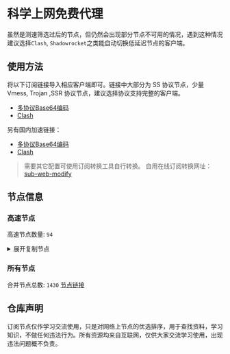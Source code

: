 # 科学上网免费代理

虽然是测速筛选过后的节点，但仍然会出现部分节点不可用的情况，遇到这种情况建议选择`Clash`, `Shadowrocket`之类能自动切换低延迟节点的客户端。

## 使用方法
将以下订阅链接导入相应客户端即可。链接中大部分为 SS 协议节点，少量 Vmess, Trojan ,SSR 协议节点，建议选择协议支持完整的客户端。

- [多协议Base64编码](https://raw.githubusercontent.com/csh77889900/TFP/master/Eternity)
- [Clash](https://raw.githubusercontent.com/csh77889900/TFP/master/Eternity.yaml)

另有国内加速链接：

- [多协议Base64编码](https://fastly.jsdelivr.net/gh/csh77889900/TFP@master/Eternity)
- [Clash](https://fastly.jsdelivr.net/gh/csh77889900/TFP@master/Eternity.yaml)


>需要其它配置可使用订阅转换工具自行转换。
>自用在线订阅转换网址：[sub-web-modify](https://sub.v1.mk/)

## 节点信息
### 高速节点
高速节点数量: `94`
<details>
  <summary>展开复制节点</summary>

    vmess://eyJ2IjoiMiIsInBzIjoi8J+Hr/Cfh7Ug5pel5pysXzA2MDEwNDUiLCJhZGQiOiIxMDkuMTY2LjM2LjE5MyIsInBvcnQiOiI1MDAwMiIsInR5cGUiOiJub25lIiwiaWQiOiI0MTgwNDhhZi1hMjkzLTRiOTktOWIwYy05OGNhMzU4MGRkMjQiLCJhaWQiOiI2NCIsIm5ldCI6InRjcCIsInBhdGgiOiIvIiwiaG9zdCI6IiIsInRscyI6IiJ9
    trojan://794d739c-89a0-444c-b2e7-acce12af3042@awsjp1-data.amazon-azure.com:443?allowInsecure=0&sni=data.amazon-azure.com#%F0%9F%87%AF%F0%9F%87%B5%20JP-43.207.168.70-0158
    ssr://anAyLnZmdW4uaWN1OjQ0MzphdXRoX2FlczEyOF9zaGExOmFlcy0yNTYtY2ZiOnBsYWluOmRubDFibTFsLz9ncm91cD1VMU5TVUhKdmRtbGtaWEkmcmVtYXJrcz04Si1Icl9DZmg3VWdKZS1fdlJIdnY3MGw3Ny05VU8tX3ZlLV92ZS1fdlNCS1VDaEJlbUZrVG1WMExuUXViV1VwWHpBbDc3LTkmb2Jmc3BhcmFtPVlXSTVNekV4TnpReU1pNXFaQzVvSlNVbCZwcm90b3BhcmFtPU1UYzBNakk2VkZSd01GTlk
    trojan://ca7febc2-bb45-4e6d-810e-ab0af6009c4e@awsjp6-data.amazon-azure.com:443?allowInsecure=0&sni=data.amazon-azure.com#%F0%9F%87%AF%F0%9F%87%B5%20JP-43.207.197.172-0202
    ssr://anAtYW00OC02LmVxbm9kZS5uZXQ6ODA4MTpvcmlnaW46YWVzLTI1Ni1jZmI6dGxzMS4yX3RpY2tldF9hdXRoOlpVRnZhMkpoUkU0Mi8_Z3JvdXA9VTFOU1VISnZkbWxrWlhJJnJlbWFya3M9OEotSHJfQ2ZoN1VnU2xEbWw2WG1uS3dvZVc5MWRIVmlaZW1Zdi1TOG4tZW5rZWFLZ0NrJm9iZnNwYXJhbT0mcHJvdG9wYXJhbT1UbTl1WlE
    vmess://eyJ2IjoiMiIsInBzIjoi8J+Hr/Cfh7UgX0pQX+aXpeacrCAzIiwiYWRkIjoidmpwMS4wYmFkLmNvbSIsInBvcnQiOiI0NDMiLCJ0eXBlIjoibm9uZSIsImlkIjoiOTI3MDk0ZDMtZDY3OC00NzYzLTg1OTEtZTI0MGQwYmNhZTg3IiwiYWlkIjoiMCIsIm5ldCI6IndzIiwicGF0aCI6Ii9jaGF0IiwiaG9zdCI6InZqcDEuMGJhZC5jb20iLCJ0bHMiOiJ0bHMifQ==
    vmess://eyJ2IjoiMiIsInBzIjoi8J+Hr/Cfh7Ug5pel5pysXzA2MDEwMTUiLCJhZGQiOiIxMzEuMTg2LjQxLjE5MiIsInBvcnQiOiIyNjI5NyIsInR5cGUiOiJub25lIiwiaWQiOiJiMGVkNmViNy1kYzMwLTQ4OTctZGY1MC1jMmMxZDRlZTZlOTEiLCJhaWQiOiIwIiwibmV0IjoidGNwIiwicGF0aCI6Ii9jaGF0IiwiaG9zdCI6InZqcDEuMGJhZC5jb20iLCJ0bHMiOiIifQ==
    ss://YWVzLTI1Ni1jZmI6YW1hem9uc2tyMDU@43.201.254.7:443#%F0%9F%87%B0%F0%9F%87%B7%2012%7C%F0%9F%87%B0%F0%9F%87%B7%20South%20Korea%28ChatGPT%29%2002%20TG...
    ss://YWVzLTI1Ni1jZmI6YW1hem9uc2tyMDU@43.201.251.42:443#%F0%9F%87%B0%F0%9F%87%B7%2026%7C%F0%9F%87%B0%F0%9F%87%B7_KR_%E9%9F%A9%E5%9B%BD_%E7%94%B1%E5%BF%AB%E5%98%B4%E7%A7%91%E6%8A%80%E6%8F%90%E4%BE%9B%EF%BC%9Akkzui.com_23
    vmess://eyJ2IjoiMiIsInBzIjoi8J+HrfCfh7Ag6aaZ5rivXzA2MDEwMzQiLCJhZGQiOiIxNTYuMjQ1LjguOTUiLCJwb3J0IjoiNDQzIiwidHlwZSI6Im5vbmUiLCJpZCI6IjkzNTAzZGQ1LTI0NWEtNGViMS1hZTJhLTU3YWI5ZjJiM2MyOSIsImFpZCI6IjY0IiwibmV0Ijoid3MiLCJwYXRoIjoiL3BhdGgvMTY4NTUzMDA4OTYwMCIsImhvc3QiOiJ3d3cuNDc3MzQ2NDcueHl6IiwidGxzIjoidGxzIn0=
    vmess://eyJ2IjoiMiIsInBzIjoi8J+HrfCfh7Ag6aaZ5rivXzA2MDExMDQiLCJhZGQiOiIxOC4xNjYuMjEwLjE5MSIsInBvcnQiOiIzNTE4NSIsInR5cGUiOiJub25lIiwiaWQiOiI4YTI4NWNhNi04OGI5LTQzM2UtZTA4Ni0xYjA3YjhlZjM5NWQiLCJhaWQiOiIwIiwibmV0IjoidGNwIiwicGF0aCI6Ii9wYXRoLzE2ODU1MzAwODk2MDAiLCJob3N0Ijoid3d3LjQ3NzM0NjQ3Lnh5eiIsInRscyI6IiJ9
    vmess://eyJ2IjoiMiIsInBzIjoi8J+HrfCfh7AgX/Cfh63wn4ewX0hLX+mmmea4r1/np5HnvZFfMzEiLCJhZGQiOiIxNTYuMjQ1LjguMjI0IiwicG9ydCI6IjQ0MyIsInR5cGUiOiJub25lIiwiaWQiOiI0MTgwNDhhZi1hMjkzLTRiOTktOWIwYy05OGNhMzU4MGRkMjQiLCJhaWQiOiI2NCIsIm5ldCI6IndzIiwicGF0aCI6Ii9wYXRoLzE2ODU0Mzk1NjI1MTgiLCJob3N0Ijoid3d3Ljc1NTQ0NzQ0Lnh5eiIsInRscyI6InRscyJ9
    vmess://eyJ2IjoiMiIsInBzIjoi8J+HrfCfh7Ag6aaZ5rivXzA2MDEwNDQiLCJhZGQiOiIxOC4xNjcuMTY2LjE2MiIsInBvcnQiOiI1MDA1MyIsInR5cGUiOiJub25lIiwiaWQiOiI5MTk3YzFkNy1iZWZhLTQxMzctYWU3NS03OTk1ZjkzMDM5ZjQiLCJhaWQiOiIwIiwibmV0IjoidGNwIiwicGF0aCI6Ii9wYXRoLzE2ODU0Mzk1NjI1MTgiLCJob3N0Ijoid3d3Ljc1NTQ0NzQ0Lnh5eiIsInRscyI6IiJ9
    vmess://eyJ2IjoiMiIsInBzIjoi8J+HrfCfh7AgX/Cfh63wn4ewX0hLX+mmmea4r1/np5HnvZFfMzEgMyIsImFkZCI6IjE1Ni4yNDUuOC4xMjYiLCJwb3J0IjoiNDQzIiwidHlwZSI6Im5vbmUiLCJpZCI6IjNjYTkxMmRhLTZhYzItNDE4Zi1iOWNmLTQ1YjZmNjk0NTc5YiIsImFpZCI6IjY0IiwibmV0Ijoid3MiLCJwYXRoIjoiL3BhdGgvMTY4NDkwNzUxMTg0MiIsImhvc3QiOiJ3d3cuMzgwNjc1NDgueHl6IiwidGxzIjoidGxzIn0=
    trojan://67d5db83-212e-4900-83ff-05e86a129656@sg2.downloadvip.cfd:443?allowInsecure=0&sni=download.xn--mes358a9urctx.com#%F0%9F%87%AD%F0%9F%87%B0%20%E9%A6%99%E6%B8%AF%20004
    trojan://3c2996d7-f6db-40a2-bd2a-541b11cbf9bc@hk2.downloadvip.cfd:443?allowInsecure=0&sni=download.xn--mes358a9urctx.com#%F0%9F%87%AD%F0%9F%87%B0%20%E9%A6%99%E6%B8%AF%20005
    vmess://eyJ2IjoiMiIsInBzIjoi8J+HrfCfh7Ag6aaZ5rivXzA2MDEwMDQiLCJhZGQiOiIxMDMuMTM1LjI0OC4xODIiLCJwb3J0IjoiNDY1MTkiLCJ0eXBlIjoibm9uZSIsImlkIjoiZTYwMWZiZGYtNWE1ZC00NTlhLWNmNTQtZDdlY2IwNGI4YzYyIiwiYWlkIjoiMCIsIm5ldCI6InRjcCIsInBhdGgiOiIvIiwiaG9zdCI6ImRvd25sb2FkLnhuLS1tZXMzNThhOXVyY3R4LmNvbSIsInRscyI6IiJ9
    vmess://eyJ2IjoiMiIsInBzIjoi8J+HuPCfh6wg5paw5Yqg5Z2hXzA2MDEwMjMiLCJhZGQiOiI4ZmhxNmEuYWlvc3NoLm15LmlkIiwicG9ydCI6IjgwIiwidHlwZSI6Im5vbmUiLCJpZCI6IjhiYjA3YzU1LTBlZjUtNGQ2OS1iMTMxLWZkOWJhYjQyMGFlOCIsImFpZCI6IjAiLCJuZXQiOiJ3cyIsInBhdGgiOiIvdjJyYXkiLCJob3N0IjoiOGZocTZhLmFpb3NzaC5teS5pZCIsInRscyI6IiJ9
    ss://YWVzLTI1Ni1jZmI6YW1hem9uc2tyMDU@13.228.28.229:443#%F0%9F%87%B8%F0%9F%87%AC%2026%7C%F0%9F%87%B8%F0%9F%87%AC_SG_%E6%96%B0%E5%8A%A0%E5%9D%A1_2_%E7%94%B1%E5%BF%AB%E5%98%B4%E7%A7%91%E6%8A%80%E6%8F%90%E4%BE%9B%EF%BC%9Akkzui.com8
    vmess://eyJ2IjoiMiIsInBzIjoi8J+HuPCfh6wg5paw5Yqg5Z2hXzA2MDEwODAiLCJhZGQiOiIxMDMuMTU5LjY0LjkxIiwicG9ydCI6IjMyMjUzIiwidHlwZSI6Im5vbmUiLCJpZCI6IjE3NTE2NjliLWU3M2ItNDVhNi05NmIxLWRhZmMyODk0YzEzZSIsImFpZCI6IjAiLCJuZXQiOiJ0Y3AiLCJwYXRoIjoiL3YycmF5IiwiaG9zdCI6IjhmaHE2YS5haW9zc2gubXkuaWQiLCJ0bHMiOiIifQ==
    vmess://eyJ2IjoiMiIsInBzIjoi8J+HuPCfh6wgMjEsMjJ88J+HuPCfh6wg5paw5Yqg5Z2hfHRn6aKR6YGTQHJpcGFvamllZGlhbiIsImFkZCI6InNndGlwcG9zLjc2ODk4MTAyLnh5eiIsInBvcnQiOiIyMDUyIiwidHlwZSI6Im5vbmUiLCJpZCI6IjBlZTc5NDQ1LTg1YTAtMzhmZS1iZTM4LTU4MDM1YWQxMDUzMCIsImFpZCI6IjAiLCJuZXQiOiJ3cyIsInBhdGgiOiIvbWlhbyIsImhvc3QiOiJzZ3RpcHBvcy43Njg5ODEwMi54eXoiLCJ0bHMiOiIifQ==
    vmess://eyJ2IjoiMiIsInBzIjoi8J+Hr/Cfh7Ug5pel5pysIDAwMyIsImFkZCI6IjE0MS4xNDcuMTUzLjI0NCIsInBvcnQiOiI0MTU0NSIsInR5cGUiOiJub25lIiwiaWQiOiJkNDdkNzEzNS0wOTU0LTQ2YWItYTE5MC0xN2I2Yzg2MzBhODUiLCJhaWQiOiIwIiwibmV0IjoidGNwIiwicGF0aCI6Ii9taWFvIiwiaG9zdCI6InNndGlwcG9zLjc2ODk4MTAyLnh5eiIsInRscyI6IiJ9
    vmess://eyJ2IjoiMiIsInBzIjoi8J+HsPCfh7cg6Z+p5Zu9XzA2MDEwMTAiLCJhZGQiOiIxNDAuMjM4LjEuMTE3IiwicG9ydCI6IjgwIiwidHlwZSI6Im5vbmUiLCJpZCI6ImM0YTY5NTJlLTEzOGEtM2ZlOS04MDNiLThmMmQyZGQwMjU0YiIsImFpZCI6IjAiLCJuZXQiOiJ3cyIsInBhdGgiOiIvNGdtcCIsImhvc3QiOiIiLCJ0bHMiOiIifQ==
    vmess://eyJ2IjoiMiIsInBzIjoi8J+HuPCfh6wg5paw5Yqg5Z2hIDAwMiIsImFkZCI6InZzZzEuMGJhZC5jb20iLCJwb3J0IjoiNDQzIiwidHlwZSI6Im5vbmUiLCJpZCI6IjkyNzA5NGQzLWQ2NzgtNDc2My04NTkxLWUyNDBkMGJjYWU4NyIsImFpZCI6IjAiLCJuZXQiOiJ3cyIsInBhdGgiOiIvY2hhdCIsImhvc3QiOiJ2c2cxLjBiYWQuY29tIiwidGxzIjoidGxzIn0=
    trojan://5f9a5d8c-a57b-4da6-baff-490fe4cf8d60@bgptw1.cnamazon.sbs:443?allowInsecure=1&sni=tlsdata.cnamazon.sbs#%F0%9F%87%A8%F0%9F%87%B3%20_TW_%E5%8F%B0%E6%B9%BE_3
    vmess://eyJ2IjoiMiIsInBzIjoi8J+Hr/Cfh7UgX1VTX+e+juWbvS0+8J+Hr/Cfh7VfSlBf5pel5pysIDIiLCJhZGQiOiJtaW5nMi5raXdpcmVpY2guY29tIiwicG9ydCI6IjQ0MyIsInR5cGUiOiJub25lIiwiaWQiOiIxOGU1ZjQwZi1iZGE2LTRjMTUtOTMzNC1lODdjZGE2MDQ3YWYiLCJhaWQiOiIwIiwibmV0Ijoid3MiLCJwYXRoIjoiL3JheSIsImhvc3QiOiJtaW5nMi5raXdpcmVpY2guY29tIiwidGxzIjoidGxzIn0=
    vmess://eyJ2IjoiMiIsInBzIjoi8J+HuPCfh6wg5paw5Yqg5Z2hXzA2MDEwNjgiLCJhZGQiOiIyNy4xMjQuNDUuMTE5IiwicG9ydCI6IjUwMDAyIiwidHlwZSI6Im5vbmUiLCJpZCI6IjQxODA0OGFmLWEyOTMtNGI5OS05YjBjLTk4Y2EzNTgwZGQyNCIsImFpZCI6IjY0IiwibmV0IjoidGNwIiwicGF0aCI6Ii9yYXkiLCJob3N0IjoibWluZzIua2l3aXJlaWNoLmNvbSIsInRscyI6IiJ9
    vmess://eyJ2IjoiMiIsInBzIjoi8J+HuPCfh6wg5paw5Yqg5Z2hXzA2MDEwMTIiLCJhZGQiOiIyMDIuNzkuMTc0LjE1NyIsInBvcnQiOiI1NTI2NCIsInR5cGUiOiJub25lIiwiaWQiOiIxMjFjOWM4OS03ZDExLTRmNDktOTExMi1kYzFlODUzNjNmNmYiLCJhaWQiOiI2NCIsIm5ldCI6InRjcCIsInBhdGgiOiIvcmF5IiwiaG9zdCI6Im1pbmcyLmtpd2lyZWljaC5jb20iLCJ0bHMiOiIifQ==
    vmess://eyJ2IjoiMiIsInBzIjoi8J+HrfCfh7Ag6aaZ5rivXzA2MDEwMTYiLCJhZGQiOiIxNDMuOTIuNTYuMjE4IiwicG9ydCI6IjUyMzMzIiwidHlwZSI6Im5vbmUiLCJpZCI6IjQxODA0OGFmLWEyOTMtNGI5OS05YjBjLTk4Y2EzNTgwZGQyNCIsImFpZCI6IjY0IiwibmV0IjoidGNwIiwicGF0aCI6Ii9yYXkiLCJob3N0IjoibWluZzIua2l3aXJlaWNoLmNvbSIsInRscyI6IiJ9
    vmess://eyJ2IjoiMiIsInBzIjoi8J+HuPCfh6wg5paw5Yqg5Z2hXzA2MDEwOTciLCJhZGQiOiIxMzguMi43MS4xMTEiLCJwb3J0IjoiODAiLCJ0eXBlIjoibm9uZSIsImlkIjoiYjI5NDc5NDItNzAxYi00ZGUyLTkxY2QtZjY4MTBkNWQwM2JjIiwiYWlkIjoiMCIsIm5ldCI6IndzIiwicGF0aCI6Ii8iLCJob3N0IjoiIiwidGxzIjoiIn0=
    vmess://eyJ2IjoiMiIsInBzIjoi8J+HqPCfh7Mg5Y+w5rm+XzA2MDEwMTQiLCJhZGQiOiI2MS4yMjAuMTk4LjEwMiIsInBvcnQiOiI1ODAwMiIsInR5cGUiOiJub25lIiwiaWQiOiI0MTgwNDhhZi1hMjkzLTRiOTktOWIwYy05OGNhMzU4MGRkMjQiLCJhaWQiOiI2NCIsIm5ldCI6InRjcCIsInBhdGgiOiIvIiwiaG9zdCI6IiIsInRscyI6IiJ9
    vmess://eyJ2IjoiMiIsInBzIjoi8J+Hr/Cfh7UgX0pQX+aXpeacrF8yIiwiYWRkIjoianA4MC42ZDgzNzc3YzA0OWEuc2FuZmVuMDA0Lm1lIiwicG9ydCI6IjgwIiwidHlwZSI6Im5vbmUiLCJpZCI6Ijk1MWEzOTNhLWI1NTctNDU5MC04OGI2LTMwOTQ4ZTFlMGI4ZCIsImFpZCI6IjAiLCJuZXQiOiJ3cyIsInBhdGgiOiIvemgtY24iLCJob3N0IjoianA4MC42ZDgzNzc3YzA0OWEuc2FuZmVuMDA0Lm1lIiwidGxzIjoiIn0=
    vmess://eyJ2IjoiMiIsInBzIjoi8J+Hr/Cfh7UgMjV88J+HuvCfh7hfVVNf576O5Zu9LT7wn4ev8J+HtV9KUF/ml6XmnKwiLCJhZGQiOiJtaW5nMi5raXdpcmVpY2guY29tIiwicG9ydCI6IjQ0MyIsInR5cGUiOiJub25lIiwiaWQiOiIxOGU1ZjQwZi1iZGE2LTRjMTUtOTMzNC1lODdjZGE2MDQ3YWYiLCJhaWQiOiIwIiwibmV0Ijoid3MiLCJwYXRoIjoiL3JheSIsImhvc3QiOiJtaW5nMi5raXdpcmVpY2guY29tIiwidGxzIjoidGxzIn0=
    vmess://eyJ2IjoiMiIsInBzIjoi8J+HqPCfh7Mg5Y+w5rm+XzA2MDEwMDkiLCJhZGQiOiI2MS4yMjAuMTk4Ljk5IiwicG9ydCI6IjU4MDAyIiwidHlwZSI6Im5vbmUiLCJpZCI6IjQxODA0OGFmLWEyOTMtNGI5OS05YjBjLTk4Y2EzNTgwZGQyNCIsImFpZCI6IjY0IiwibmV0IjoidGNwIiwicGF0aCI6Ii9yYXkiLCJob3N0IjoibWluZzIua2l3aXJlaWNoLmNvbSIsInRscyI6IiJ9
    vmess://eyJ2IjoiMiIsInBzIjoi8J+HuPCfh6wgMCwxLDQsNSwxNiwxOCwyNywyOHzwn4e48J+HrCBfVVNf576O5Zu9LT7wn4e48J+HrF9TR1/mlrDliqDlnaEiLCJhZGQiOiJjZG4ubm9pY2UuaWQiLCJwb3J0IjoiODAiLCJ0eXBlIjoibm9uZSIsImlkIjoiOGJiMDdjNTUtMGVmNS00ZDY5LWIxMzEtZmQ5YmFiNDIwYWU4IiwiYWlkIjoiMCIsIm5ldCI6IndzIiwicGF0aCI6Ii92MnJheSIsImhvc3QiOiI4ZmhxNmEuYWlvc3NoLm15LmlkIiwidGxzIjoiIn0=
    trojan://c323ab2e-12cf-40c4-a124-4b0602c387f0@jp9.microsoft-orgwly.vip:80?allowInsecure=0&sni=tls.microsoft-orgwly.vip#%F0%9F%87%AF%F0%9F%87%B5%20%E6%97%A5%E6%9C%AC%20005
    vmess://eyJ2IjoiMiIsInBzIjoi8J+HuPCfh6wg5paw5Yqg5Z2hXzA2MDEwNjciLCJhZGQiOiIyNy4xMjQuNDcuNjQiLCJwb3J0IjoiNTAwMDIiLCJ0eXBlIjoibm9uZSIsImlkIjoiNDE4MDQ4YWYtYTI5My00Yjk5LTliMGMtOThjYTM1ODBkZDI0IiwiYWlkIjoiNjQiLCJuZXQiOiJ0Y3AiLCJwYXRoIjoiLyIsImhvc3QiOiJ0bHMubWljcm9zb2Z0LW9yZ3dseS52aXAiLCJ0bHMiOiIifQ==
    vmess://eyJ2IjoiMiIsInBzIjoi8J+HrfCfh7Ag6aaZ5rivIDAwNyIsImFkZCI6InJveWdjcGhrLnhtc2wudXMiLCJwb3J0IjoiMTAwMDAiLCJ0eXBlIjoibm9uZSIsImlkIjoiODg1ZTM5MTctYmU3Yy00NjRlLWE1MTItZjA5ZmJhMjhiNjBhIiwiYWlkIjoiMCIsIm5ldCI6InRjcCIsInBhdGgiOiIvIiwiaG9zdCI6InRscy5taWNyb3NvZnQtb3Jnd2x5LnZpcCIsInRscyI6IiJ9
    vmess://eyJ2IjoiMiIsInBzIjoi8J+HrfCfh7Ag6aaZ5rivXzA2MDEwMDEiLCJhZGQiOiIxNTYuMjI3LjYuNyIsInBvcnQiOiI0MzY5MiIsInR5cGUiOiJub25lIiwiaWQiOiJkM2I0M2I4NS0xYjUwLTRjYjUtOTczOC04ZDY1YmFlMmM5NWQiLCJhaWQiOiIwIiwibmV0IjoidGNwIiwicGF0aCI6Ii8iLCJob3N0IjoidGxzLm1pY3Jvc29mdC1vcmd3bHkudmlwIiwidGxzIjoiIn0=
    ss://Y2hhY2hhMjAtaWV0Zi1wb2x5MTMwNTpkNWRkMzcxYy0xMWRiLTRjZmItYjQ1OC0wNzJmMGZiZDBlMTg@catlog.flareai.science:15543#%F0%9F%87%AD%F0%9F%87%B0%20Relay%20%F0%9F%87%AD%F0%9F%87%B0%20Hong%20Kong%2003%20TG%40SSRSUB
    vmess://eyJ2IjoiMiIsInBzIjoi8J+HrfCfh7Ag6aaZ5riv44CQ5LuY6LS55o6o6I2Q77yadjEubWsvdmlw44CRMTI4IiwiYWRkIjoiaGsuYml1dGVmb3IuaWN1IiwicG9ydCI6IjQ0MyIsInR5cGUiOiJub25lIiwiaWQiOiI3MWIyNjU1ZS0wN2Q5LTRkYWQtYTc3MC1hMmIwODI3NTE0MmIiLCJhaWQiOiIwIiwibmV0Ijoid3MiLCJwYXRoIjoiL2JpdXRlZm9yLmljdSIsImhvc3QiOiJoay5iaXV0ZWZvci5pY3UiLCJ0bHMiOiJ0bHMifQ==
    vmess://eyJ2IjoiMiIsInBzIjoi8J+Hr/Cfh7Ug5pel5pysXzA2MDExMTIiLCJhZGQiOiJzMS56d3RnODg4LmNvbSIsInBvcnQiOiI4MiIsInR5cGUiOiJub25lIiwiaWQiOiI3ZDI5NjJhMy0yMDQxLTNkYTctOTU3NC1mYmE1NTFiZDRmYjEiLCJhaWQiOiIwIiwibmV0Ijoid3MiLCJwYXRoIjoiL3YycmF5IiwiaG9zdCI6InMxLnp3dGc4ODguY29tIiwidGxzIjoiIn0=
    ss://YWVzLTI1Ni1jZmI6YW1hem9uc2tyMDU@43.201.34.16:443#%F0%9F%87%B0%F0%9F%87%B7%2028%7C%F0%9F%87%B0%F0%9F%87%B7%20_KR_%E9%9F%A9%E5%9B%BD
    ssr://OC4yMTguNzEuNzU6NTA4MzU6YXV0aF9jaGFpbl9hOm5vbmU6dGxzMS4yX3RpY2tldF9hdXRoOk16UTFNelExTTNSeU5BLz9ncm91cD1VMU5TVUhKdmRtbGtaWEkmcmVtYXJrcz04Si1IcmZDZmg3QWdTRXZwcHBubXVLOG9lVzkxZEhWaVplbVl2LVM4bi1lbmtlYUtnQ2smb2Jmc3BhcmFtPSZwcm90b3BhcmFtPQ
    vmess://eyJ2IjoiMiIsInBzIjoi8J+HuPCfh6wg5paw5Yqg5Z2hKOasoui/juiuoumYhVlvdXR1YmXnoLTop6PotYTmupDlkJspIiwiYWRkIjoiMTI5LjIyNi45NC4yNyIsInBvcnQiOiIyMzc4NSIsInR5cGUiOiJub25lIiwiaWQiOiJkMDc3MTA1NS1jY2NjLTRiNzktYzRkYi1kMjk0MmY4YzllNjIiLCJhaWQiOiIwIiwibmV0IjoidGNwIiwicGF0aCI6Ii92MnJheSIsImhvc3QiOiJzMS56d3RnODg4LmNvbSIsInRscyI6IiJ9
    vmess://eyJ2IjoiMiIsInBzIjoi8J+HuvCfh7gg576O5Zu9XzA2MDEzMjgiLCJhZGQiOiIxNzEuMjIuMTM0LjI5IiwicG9ydCI6IjUzNDMzIiwidHlwZSI6Im5vbmUiLCJpZCI6IjQxODA0OGFmLWEyOTMtNGI5OS05YjBjLTk4Y2EzNTgwZGQyNCIsImFpZCI6IjY0IiwibmV0IjoidGNwIiwicGF0aCI6Ii92MnJheSIsImhvc3QiOiJzMS56d3RnODg4LmNvbSIsInRscyI6IiJ9
    vmess://eyJ2IjoiMiIsInBzIjoi8J+HuvCfh7gg576O5Zu9XzA2MDExNDgiLCJhZGQiOiI0NS44Ni4xMS4xNTIiLCJwb3J0IjoiMzkxODIiLCJ0eXBlIjoibm9uZSIsImlkIjoiNDE4MDQ4YWYtYTI5My00Yjk5LTliMGMtOThjYTM1ODBkZDI0IiwiYWlkIjoiNjQiLCJuZXQiOiJ0Y3AiLCJwYXRoIjoiL3YycmF5IiwiaG9zdCI6InMxLnp3dGc4ODguY29tIiwidGxzIjoiIn0=
    vmess://eyJ2IjoiMiIsInBzIjoi8J+HuvCfh7gg576O5Zu9XzA2MDExNDUiLCJhZGQiOiI0NS44Ni4xMS4xNTgiLCJwb3J0IjoiMzkxODIiLCJ0eXBlIjoibm9uZSIsImlkIjoiNDE4MDQ4YWYtYTI5My00Yjk5LTliMGMtOThjYTM1ODBkZDI0IiwiYWlkIjoiNjQiLCJuZXQiOiJ0Y3AiLCJwYXRoIjoiL3YycmF5IiwiaG9zdCI6InMxLnp3dGc4ODguY29tIiwidGxzIjoiIn0=
    vmess://eyJ2IjoiMiIsInBzIjoi8J+HuvCfh7gg576O5Zu944CQ5LuY6LS55o6o6I2Q77yadjEubWsvdmlw44CROSIsImFkZCI6IjE3Mi42Ni40My4yNDAiLCJwb3J0IjoiNDQzIiwidHlwZSI6Im5vbmUiLCJpZCI6IjEyNjEyZTg3LTgwMDMtNDRhOC1iNGU4LWVjNGEzMjVlOTAxNiIsImFpZCI6IjAiLCJuZXQiOiJ3cyIsInBhdGgiOiIvb3UiLCJob3N0Ijoiei56b3Jyby50ayIsInRscyI6InRscyJ9
    vmess://eyJ2IjoiMiIsInBzIjoi8J+HuvCfh7gg576O5Zu9XzA2MDExNDQiLCJhZGQiOiI0NS44Ni4xMS4xNTAiLCJwb3J0IjoiMzkxODIiLCJ0eXBlIjoibm9uZSIsImlkIjoiNDE4MDQ4YWYtYTI5My00Yjk5LTliMGMtOThjYTM1ODBkZDI0IiwiYWlkIjoiNjQiLCJuZXQiOiJ0Y3AiLCJwYXRoIjoiL291IiwiaG9zdCI6Inouem9ycm8udGsiLCJ0bHMiOiIifQ==
    vmess://eyJ2IjoiMiIsInBzIjoi8J+HuvCfh7gg576O5Zu9XzA2MDExNTEiLCJhZGQiOiI0NS44Ni4xMS4xNDQiLCJwb3J0IjoiMzkxODIiLCJ0eXBlIjoibm9uZSIsImlkIjoiNDE4MDQ4YWYtYTI5My00Yjk5LTliMGMtOThjYTM1ODBkZDI0IiwiYWlkIjoiNjQiLCJuZXQiOiJ0Y3AiLCJwYXRoIjoiL291IiwiaG9zdCI6Inouem9ycm8udGsiLCJ0bHMiOiIifQ==
    vmess://eyJ2IjoiMiIsInBzIjoi8J+HuvCfh7gg576O5Zu9XzA2MDExNDkiLCJhZGQiOiI0NS44Ni4xMS4yMzEiLCJwb3J0IjoiMzkxODIiLCJ0eXBlIjoibm9uZSIsImlkIjoiNDE4MDQ4YWYtYTI5My00Yjk5LTliMGMtOThjYTM1ODBkZDI0IiwiYWlkIjoiNjQiLCJuZXQiOiJ0Y3AiLCJwYXRoIjoiL291IiwiaG9zdCI6Inouem9ycm8udGsiLCJ0bHMiOiIifQ==
    vmess://eyJ2IjoiMiIsInBzIjoi8J+HuvCfh7gg576O5Zu9XzA2MDEwNDEiLCJhZGQiOiI0NS44Ni4xMS4xNDciLCJwb3J0IjoiMzkxODIiLCJ0eXBlIjoibm9uZSIsImlkIjoiNDE4MDQ4YWYtYTI5My00Yjk5LTliMGMtOThjYTM1ODBkZDI0IiwiYWlkIjoiNjQiLCJuZXQiOiJ0Y3AiLCJwYXRoIjoiL291IiwiaG9zdCI6Inouem9ycm8udGsiLCJ0bHMiOiIifQ==
    vmess://eyJ2IjoiMiIsInBzIjoi8J+HuvCfh7gg576O5Zu9XzA2MDExMjQ1IiwiYWRkIjoiMTA3LjE0OC4xOTUuMjUiLCJwb3J0IjoiNDIwMTQiLCJ0eXBlIjoibm9uZSIsImlkIjoiNDE4MDQ4YWYtYTI5My00Yjk5LTliMGMtOThjYTM1ODBkZDI0IiwiYWlkIjoiNjQiLCJuZXQiOiJ0Y3AiLCJwYXRoIjoiL291IiwiaG9zdCI6Inouem9ycm8udGsiLCJ0bHMiOiIifQ==
    vmess://eyJ2IjoiMiIsInBzIjoi8J+HuvCfh7gg576O5Zu9XzA2MDEyOTMiLCJhZGQiOiI0NS4xMi4xNDQuODIiLCJwb3J0IjoiNDcxMjciLCJ0eXBlIjoibm9uZSIsImlkIjoiNDE4MDQ4YWYtYTI5My00Yjk5LTliMGMtOThjYTM1ODBkZDI0IiwiYWlkIjoiNjQiLCJuZXQiOiJ0Y3AiLCJwYXRoIjoiL291IiwiaG9zdCI6Inouem9ycm8udGsiLCJ0bHMiOiIifQ==
    vmess://eyJ2IjoiMiIsInBzIjoi8J+HuvCfh7gg576O5Zu9XzA2MDExODEiLCJhZGQiOiIxMzcuMTc1LjU0LjIxMCIsInBvcnQiOiI1MDUwMiIsInR5cGUiOiJub25lIiwiaWQiOiI0MTgwNDhhZi1hMjkzLTRiOTktOWIwYy05OGNhMzU4MGRkMjQiLCJhaWQiOiI2NCIsIm5ldCI6InRjcCIsInBhdGgiOiIvb3UiLCJob3N0Ijoiei56b3Jyby50ayIsInRscyI6IiJ9
    vmess://eyJ2IjoiMiIsInBzIjoi8J+HuvCfh7gg576O5Zu9XzA2MDEyMTUiLCJhZGQiOiIyMy4yMjUuMzMuMTcxIiwicG9ydCI6IjU2NjYyIiwidHlwZSI6Im5vbmUiLCJpZCI6IjQxODA0OGFmLWEyOTMtNGI5OS05YjBjLTk4Y2EzNTgwZGQyNCIsImFpZCI6IjY0IiwibmV0IjoidGNwIiwicGF0aCI6Ii9vdSIsImhvc3QiOiJ6LnpvcnJvLnRrIiwidGxzIjoiIn0=
    vmess://eyJ2IjoiMiIsInBzIjoi8J+HuvCfh7gg576O5Zu9XzA2MDExOTAiLCJhZGQiOiIxOTguMi4yMDQuMTU2IiwicG9ydCI6IjUwNTAyIiwidHlwZSI6Im5vbmUiLCJpZCI6IjQxODA0OGFmLWEyOTMtNGI5OS05YjBjLTk4Y2EzNTgwZGQyNCIsImFpZCI6IjY0IiwibmV0IjoidGNwIiwicGF0aCI6Ii9vdSIsImhvc3QiOiJ6LnpvcnJvLnRrIiwidGxzIjoiIn0=
    vmess://eyJ2IjoiMiIsInBzIjoi8J+HuvCfh7gg576O5Zu9XzA2MDExMzIwIiwiYWRkIjoiMTkyLjc0LjIzNy41MCIsInBvcnQiOiIzMDAwMyIsInR5cGUiOiJub25lIiwiaWQiOiI0MTgwNDhhZi1hMjkzLTRiOTktOWIwYy05OGNhMzU4MGRkMjQiLCJhaWQiOiI2NCIsIm5ldCI6InRjcCIsInBhdGgiOiIvb3UiLCJob3N0Ijoiei56b3Jyby50ayIsInRscyI6IiJ9
    vmess://eyJ2IjoiMiIsInBzIjoi8J+HuvCfh7gg576O5Zu9XzA2MDEzNDExIiwiYWRkIjoiMTM3LjE3NS4xOC4xNTIiLCJwb3J0IjoiNTgwMDciLCJ0eXBlIjoibm9uZSIsImlkIjoiNDE4MDQ4YWYtYTI5My00Yjk5LTliMGMtOThjYTM1ODBkZDI0IiwiYWlkIjoiNjQiLCJuZXQiOiJ0Y3AiLCJwYXRoIjoiL291IiwiaG9zdCI6Inouem9ycm8udGsiLCJ0bHMiOiIifQ==
    vmess://eyJ2IjoiMiIsInBzIjoi8J+HuvCfh7gg576O5Zu9XzA2MDExMzMzIiwiYWRkIjoiMTkyLjc0LjIzOS4yMyIsInBvcnQiOiI0MTI4OCIsInR5cGUiOiJub25lIiwiaWQiOiI0MTgwNDhhZi1hMjkzLTRiOTktOWIwYy05OGNhMzU4MGRkMjQiLCJhaWQiOiI2NCIsIm5ldCI6InRjcCIsInBhdGgiOiIvb3UiLCJob3N0Ijoiei56b3Jyby50ayIsInRscyI6IiJ9
    vmess://eyJ2IjoiMiIsInBzIjoi8J+HuvCfh7gg576O5Zu9XzA2MDExMzA4IiwiYWRkIjoiMTQyLjAuMTMzLjM5IiwicG9ydCI6IjUxNDEyIiwidHlwZSI6Im5vbmUiLCJpZCI6IjQxODA0OGFmLWEyOTMtNGI5OS05YjBjLTk4Y2EzNTgwZGQyNCIsImFpZCI6IjY0IiwibmV0IjoidGNwIiwicGF0aCI6Ii9vdSIsImhvc3QiOiJ6LnpvcnJvLnRrIiwidGxzIjoiIn0=
    vmess://eyJ2IjoiMiIsInBzIjoi8J+HuvCfh7gg576O5Zu9XzA2MDExMzEwIiwiYWRkIjoiMTM3LjE3NS4xOC4xNTciLCJwb3J0IjoiNTgwMDciLCJ0eXBlIjoibm9uZSIsImlkIjoiNDE4MDQ4YWYtYTI5My00Yjk5LTliMGMtOThjYTM1ODBkZDI0IiwiYWlkIjoiNjQiLCJuZXQiOiJ0Y3AiLCJwYXRoIjoiL291IiwiaG9zdCI6Inouem9ycm8udGsiLCJ0bHMiOiIifQ==
    vmess://eyJ2IjoiMiIsInBzIjoi8J+HuvCfh7gg576O5Zu9XzA2MDEzMzgyIiwiYWRkIjoiMTkyLjc0LjIyOS4yMTgiLCJwb3J0IjoiNTE1OTIiLCJ0eXBlIjoibm9uZSIsImlkIjoiNDE4MDQ4YWYtYTI5My00Yjk5LTliMGMtOThjYTM1ODBkZDI0IiwiYWlkIjoiNjQiLCJuZXQiOiJ0Y3AiLCJwYXRoIjoiL291IiwiaG9zdCI6Inouem9ycm8udGsiLCJ0bHMiOiIifQ==
    vmess://eyJ2IjoiMiIsInBzIjoi8J+HuvCfh7gg576O5Zu9XzA2MDE0NTI5IiwiYWRkIjoiMTQyLjQuOTcuNzciLCJwb3J0IjoiNDQ5NDIiLCJ0eXBlIjoibm9uZSIsImlkIjoiNDE4MDQ4YWYtYTI5My00Yjk5LTliMGMtOThjYTM1ODBkZDI0IiwiYWlkIjoiNjQiLCJuZXQiOiJ0Y3AiLCJwYXRoIjoiL291IiwiaG9zdCI6Inouem9ycm8udGsiLCJ0bHMiOiIifQ==
    vmess://eyJ2IjoiMiIsInBzIjoi8J+HuvCfh7gg576O5Zu9XzA2MDEyNzkiLCJhZGQiOiIxNDIuMC4xMzEuMTg1IiwicG9ydCI6IjQwMzQ5IiwidHlwZSI6Im5vbmUiLCJpZCI6IjQxODA0OGFmLWEyOTMtNGI5OS05YjBjLTk4Y2EzNTgwZGQyNCIsImFpZCI6IjY0IiwibmV0IjoidGNwIiwicGF0aCI6Ii9vdSIsImhvc3QiOiJ6LnpvcnJvLnRrIiwidGxzIjoiIn0=
    vmess://eyJ2IjoiMiIsInBzIjoi8J+HuvCfh7gg576O5Zu9XzA2MDExMzM5IiwiYWRkIjoiMTM3LjE3NS45LjIyIiwicG9ydCI6IjU2MDc5IiwidHlwZSI6Im5vbmUiLCJpZCI6IjQxODA0OGFmLWEyOTMtNGI5OS05YjBjLTk4Y2EzNTgwZGQyNCIsImFpZCI6IjY0IiwibmV0IjoidGNwIiwicGF0aCI6Ii9vdSIsImhvc3QiOiJ6LnpvcnJvLnRrIiwidGxzIjoiIn0=
    vmess://eyJ2IjoiMiIsInBzIjoi8J+HuvCfh7gg576O5Zu9XzA2MDExNTkiLCJhZGQiOiIxNDIuNC4xMTguMTIxIiwicG9ydCI6IjQwMzQ5IiwidHlwZSI6Im5vbmUiLCJpZCI6IjQxODA0OGFmLWEyOTMtNGI5OS05YjBjLTk4Y2EzNTgwZGQyNCIsImFpZCI6IjY0IiwibmV0IjoidGNwIiwicGF0aCI6Ii9vdSIsImhvc3QiOiJ6LnpvcnJvLnRrIiwidGxzIjoiIn0=
    vmess://eyJ2IjoiMiIsInBzIjoi8J+HuvCfh7gg576O5Zu9XzA2MDEzMjkiLCJhZGQiOiIxMjkuMTQ2LjQ2LjE4MSIsInBvcnQiOiI1MjQwOCIsInR5cGUiOiJub25lIiwiaWQiOiJhNzk3ZmY3Yi04MTYxLTQwYTYtZDU3Ny0xYjJjMjEzYjM4ODUiLCJhaWQiOiIwIiwibmV0IjoidGNwIiwicGF0aCI6Ii9vdSIsImhvc3QiOiJ6LnpvcnJvLnRrIiwidGxzIjoiIn0=
    trojan://xxoo@us.blazeppn.info:443?allowInsecure=0#%7C10.77Mb
    vmess://eyJ2IjoiMiIsInBzIjoi8J+HpvCfh7ogZ2l0aHViLmNvbS9mcmVlZnEgLSDmvrPlpKfliKnkupogIDEiLCJhZGQiOiJvcmFjbGUwMi5qaXRpbmcuc3BhY2UiLCJwb3J0IjoiMjU0OTQiLCJ0eXBlIjoibm9uZSIsImlkIjoiOTYwMDQwZTktYWQ5Yi00ZTM5LWZiOTAtZjliYTkwYzRiN2EyIiwiYWlkIjoiMCIsIm5ldCI6InRjcCIsInBhdGgiOiIvIiwiaG9zdCI6Im9yYWNsZTAyLmppdGluZy5zcGFjZSIsInRscyI6InRscyJ9
    vmess://eyJ2IjoiMiIsInBzIjoi5Lyv5Yip5YW5XzA2MDEwOTciLCJhZGQiOiJqcHJ0dHRsY3MuNzY4OTgxMDIueHl6IiwicG9ydCI6IjIwNTIiLCJ0eXBlIjoibm9uZSIsImlkIjoiNWY5YzdiZGEtMzNmOS0zZGQwLWJjZjUtYWNhMzI0NDE4ZTMxIiwiYWlkIjoiMCIsIm5ldCI6IndzIiwicGF0aCI6Ii9taWFvIiwiaG9zdCI6ImpwcnR0dGxjcy43Njg5ODEwMi54eXoiLCJ0bHMiOiIifQ==
    vmess://eyJ2IjoiMiIsInBzIjoi8J+HqfCfh6og5b635Zu9XzA2MDEyMzEiLCJhZGQiOiJiZXRhLmR1cm92LmlyIiwicG9ydCI6Ijg4ODAiLCJ0eXBlIjoibm9uZSIsImlkIjoiNjdjNWNlNDUtN2I0OC00NzNlLWJmMjUtZTRjODMwYjBlZDI0IiwiYWlkIjoiMCIsIm5ldCI6IndzIiwicGF0aCI6Ii9hcmllcz9lZD0yMDQ4IiwiaG9zdCI6InZucHQuaWlpby53aWtpIiwidGxzIjoiIn0=
    vmess://eyJ2IjoiMiIsInBzIjoiLTF8dC5tZS9Db25maWdWMlJheU5HIiwiYWRkIjoiYXUuZnJlZS55YW5nb24uY2x1YiIsInBvcnQiOiI0NDMiLCJ0eXBlIjoibm9uZSIsImlkIjoiNDkxYWQ4ZWQtNmQwOS00NDUzLWRlOTAtNTFmMDM3M2M4MDljIiwiYWlkIjoiMCIsIm5ldCI6InRjcCIsInBhdGgiOiIvYXJpZXM/ZWQ9MjA0OCIsImhvc3QiOiJ2bnB0LmlpaW8ud2lraSIsInRscyI6InRscyJ9
    vmess://eyJ2IjoiMiIsInBzIjoi8J+Hs/Cfh7Eg6I235YWwXzA2MDEwMDUiLCJhZGQiOiI5NS4xNzkuMTI4Ljk3IiwicG9ydCI6IjIwNTMiLCJ0eXBlIjoibm9uZSIsImlkIjoiNDEzNGVmZTctZDkzNS00MTZjLWMyY2MtMjQ5NDNlNGE4MGNhIiwiYWlkIjoiMCIsIm5ldCI6IndzIiwicGF0aCI6Ii8iLCJob3N0IjoiIiwidGxzIjoiIn0=
    ss://YWVzLTEyOC1nY206c2hhZG93c29ja3M@212.102.53.194:443#GB_07
    vmess://eyJ2IjoiMiIsInBzIjoi8J+HrPCfh6cg6Iux5Zu9XzA2MDEwMDYiLCJhZGQiOiIxNzguMjM5LjE3MS4xMDMiLCJwb3J0IjoiODAiLCJ0eXBlIjoibm9uZSIsImlkIjoiNjEyODBmODAtY2QyNS00YzdiLThlNWEtYjE1NjA2MTcwNDdhIiwiYWlkIjoiMCIsIm5ldCI6IndzIiwicGF0aCI6Ii9UNXQ1cDFEUGVTSW9vVVpmRW1rRkFZZlR4WiIsImhvc3QiOiIiLCJ0bHMiOiIifQ==
    vmess://eyJ2IjoiMiIsInBzIjoi8J+Hs/Cfh7Eg6I235YWwXzA2MDEwNDgiLCJhZGQiOiIxNTQuODUuMS41MSIsInBvcnQiOiI0OTA5OCIsInR5cGUiOiJub25lIiwiaWQiOiIzN2MyOWY0Mi1iN2M3LTQwYzctOWRhOS03NDNkY2M0ODk1YmMiLCJhaWQiOiI2NCIsIm5ldCI6InRjcCIsInBhdGgiOiIvVDV0NXAxRFBlU0lvb1VaZkVta0ZBWWZUeFoiLCJob3N0IjoiIiwidGxzIjoiIn0=
    vmess://eyJ2IjoiMiIsInBzIjoi8J+Hq/Cfh7cg5rOV5Zu9XzA2MDEwMDIiLCJhZGQiOiIyMTcuNjkuNC4xMjMiLCJwb3J0IjoiMjA5NiIsInR5cGUiOiJub25lIiwiaWQiOiIzZjljZjlmMy1hOGQ0LTQ5OTktZGQ1ZS04MDY4ZmRjMGMzN2UiLCJhaWQiOiIwIiwibmV0Ijoid3MiLCJwYXRoIjoiLyIsImhvc3QiOiIiLCJ0bHMiOiIifQ==
    vmess://eyJ2IjoiMiIsInBzIjoi8J+Hq/Cfh7cg5rOV5Zu9XzA2MDEwMTQiLCJhZGQiOiI1MS4xNS43NS4xNDAiLCJwb3J0IjoiNDQzIiwidHlwZSI6Im5vbmUiLCJpZCI6IjRkZjY1ZjYyLTk5ZDktNDJkMS1hNGI5LWEzNWIzN2IyNjg3MyIsImFpZCI6IjAiLCJuZXQiOiJ3cyIsInBhdGgiOiIvIiwiaG9zdCI6IiIsInRscyI6IiJ9
    vmess://eyJ2IjoiMiIsInBzIjoi8J+HrPCfh6cg6Iux5Zu9XzA2MDEwMDMiLCJhZGQiOiI4My4xNDIuMjI1LjIwIiwicG9ydCI6IjQ5OTIwIiwidHlwZSI6Im5vbmUiLCJpZCI6IjUyNjdjYTcxLTk3ZTYtNDRjOC04ZmI1LTlmZTRhZmUwOTU0ZSIsImFpZCI6IjY0IiwibmV0IjoidGNwIiwicGF0aCI6Ii8iLCJob3N0IjoiIiwidGxzIjoiIn0=
    vmess://eyJ2IjoiMiIsInBzIjoi8J+Hq/Cfh7cg5rOV5Zu9XzA2MDEwMTAiLCJhZGQiOiI5MS4xMzQuMjQ2LjU5IiwicG9ydCI6IjQ4MDI4IiwidHlwZSI6Im5vbmUiLCJpZCI6IjQxODA0OGFmLWEyOTMtNGI5OS05YjBjLTk4Y2EzNTgwZGQyNCIsImFpZCI6IjY0IiwibmV0IjoidGNwIiwicGF0aCI6Ii8iLCJob3N0IjoiIiwidGxzIjoiIn0=
    vmess://eyJ2IjoiMiIsInBzIjoi8J+Hs/Cfh7Eg6I235YWwXzA2MDEwMTgiLCJhZGQiOiIxNTQuODUuMS4xNTciLCJwb3J0IjoiNDcyODciLCJ0eXBlIjoibm9uZSIsImlkIjoiZDMxMzM0ODQtZjJiZi00YjBjLThkMzgtZjhlNjQ1YjY1Njg3IiwiYWlkIjoiNjQiLCJuZXQiOiJ0Y3AiLCJwYXRoIjoiLyIsImhvc3QiOiIiLCJ0bHMiOiIifQ==
    vmess://eyJ2IjoiMiIsInBzIjoi8J+Hs/Cfh7Eg6I235YWwXzA2MDEwMTEiLCJhZGQiOiIxNTQuODUuMS4yMTgiLCJwb3J0IjoiNDgzMjAiLCJ0eXBlIjoibm9uZSIsImlkIjoiNzQzYmRjODctMWRlYS00MWJmLWFhMGItNTFkZmJiZmVjOGFhIiwiYWlkIjoiNjQiLCJuZXQiOiJ0Y3AiLCJwYXRoIjoiLyIsImhvc3QiOiIiLCJ0bHMiOiIifQ==
    vmess://eyJ2IjoiMiIsInBzIjoi8J+HqfCfh6og5b635Zu9XzA2MDEwMTkiLCJhZGQiOiIxOTkuMjQ3LjYuOTgiLCJwb3J0IjoiODAiLCJ0eXBlIjoibm9uZSIsImlkIjoiMWZlY2VlYzctZmM1Ni00MWZjLThjOGItOWRjM2ZiMzBhYzJjIiwiYWlkIjoiMCIsIm5ldCI6IndzIiwicGF0aCI6Ii9vU2lSNHQ3ZFFvdzBKOWVhM2tLa0YiLCJob3N0IjoiaGVsbG8td29ybGQtc29saXRhcnktc2t5LWMwYmYub3Vyd2F5YXBwLndvcmtlcnMuZGV2IiwidGxzIjoiIn0=
    vmess://eyJ2IjoiMiIsInBzIjoi8J+Hs/Cfh7Eg6I235YWwXzA2MDEwMTAiLCJhZGQiOiIxNTQuODUuMS4yMDMiLCJwb3J0IjoiNDcyODciLCJ0eXBlIjoibm9uZSIsImlkIjoiZDMxMzM0ODQtZjJiZi00YjBjLThkMzgtZjhlNjQ1YjY1Njg3IiwiYWlkIjoiNjQiLCJuZXQiOiJ0Y3AiLCJwYXRoIjoiL29TaVI0dDdkUW93MEo5ZWEza0trRiIsImhvc3QiOiJoZWxsby13b3JsZC1zb2xpdGFyeS1za3ktYzBiZi5vdXJ3YXlhcHAud29ya2Vycy5kZXYiLCJ0bHMiOiIifQ==
    vmess://eyJ2IjoiMiIsInBzIjoi8J+Hq/Cfh7cgX/Cfh6vwn4e3X0ZSX+azleWbvV/np5HnvZFfMzEiLCJhZGQiOiIxNTYuMjQ5LjE4LjE2IiwicG9ydCI6IjQ0MyIsInR5cGUiOiJub25lIiwiaWQiOiIzNzVlNzBmMC01ZDQ2LTQ3NmYtOGQ2OS0wZmIzNWM1NTQ4YTkiLCJhaWQiOiI2NCIsIm5ldCI6IndzIiwicGF0aCI6Ii9wYXRoLzE2ODQ5OTQ3NjEwMTEiLCJob3N0Ijoid3d3LjM2MzE4MTgxLnh5eiIsInRscyI6InRscyJ9
    vmess://eyJ2IjoiMiIsInBzIjoi8J+Hs/Cfh7EgX/Cfh7Pwn4exX05MX+iNt+WFsF/np5HnvZFfMzEgMiIsImFkZCI6IjE1NC44NS4xLjIyMyIsInBvcnQiOiI0NDMiLCJ0eXBlIjoibm9uZSIsImlkIjoiYjhkZjNlZjEtODg3Zi00ZWU0LTg1NWYtNGY4MDQxNmMyNDY0IiwiYWlkIjoiNjQiLCJuZXQiOiJ3cyIsInBhdGgiOiIvcGF0aC8xNjg1MDk0OTIzNDA4IiwiaG9zdCI6Ind3dy4xMjQ2MDE1OC54eXoiLCJ0bHMiOiJ0bHMifQ==
    vmess://eyJ2IjoiMiIsInBzIjoi8J+Hs/Cfh7Eg6I235YWwXzA2MDEwMTkiLCJhZGQiOiIxNTQuODUuMS4xNjkiLCJwb3J0IjoiNDg5NzYiLCJ0eXBlIjoibm9uZSIsImlkIjoiNjVlYTY3MjctNDQ2MS00N2E3LWE1YzQtZmVmMmM2N2YyZjc5IiwiYWlkIjoiNjQiLCJuZXQiOiJ0Y3AiLCJwYXRoIjoiL3BhdGgvMTY4NTA5NDkyMzQwOCIsImhvc3QiOiJ3d3cuMTI0NjAxNTgueHl6IiwidGxzIjoiIn0=
    vmess://eyJ2IjoiMiIsInBzIjoi8J+HqfCfh6ogREXlvrflm70oeW91dHViZemYv+S8n+enkeaKgDIpIDMiLCJhZGQiOiJ2aXAuaWdyYW0uc2JzIiwicG9ydCI6IjQzNzU3IiwidHlwZSI6Im5vbmUiLCJpZCI6IjQ1N2RiMWJmLTI4YzctNDc0ZS1lMzdhLTMyYzZiNmZhYzkwMyIsImFpZCI6IjAiLCJuZXQiOiJ0Y3AiLCJwYXRoIjoiL3BhdGgvMTY4NTA5NDkyMzQwOCIsImhvc3QiOiJ3d3cuMTI0NjAxNTgueHl6IiwidGxzIjoidGxzIn0=
    vmess://eyJ2IjoiMiIsInBzIjoi8J+HpvCfh7og5r6z5aSn5Yip5LqaXzA2MDEwMDMiLCJhZGQiOiIxMzkuOTkuMjQ1LjE2NSIsInBvcnQiOiI1MDAwMiIsInR5cGUiOiJub25lIiwiaWQiOiI0MTgwNDhhZi1hMjkzLTRiOTktOWIwYy05OGNhMzU4MGRkMjQiLCJhaWQiOiI2NCIsIm5ldCI6InRjcCIsInBhdGgiOiIvcGF0aC8xNjg1MDk0OTIzNDA4IiwiaG9zdCI6Ind3dy4xMjQ2MDE1OC54eXoiLCJ0bHMiOiIifQ==
    vmess://eyJ2IjoiMiIsInBzIjoi8J+HrPCfh6cg6Iux5Zu944CQ5LuY6LS55o6o6I2Q77yadjEubWsvdmlw44CRMTUiLCJhZGQiOiJ2dWsxLjBiYWQuY29tIiwicG9ydCI6IjQ0MyIsInR5cGUiOiJub25lIiwiaWQiOiI5MjcwOTRkMy1kNjc4LTQ3NjMtODU5MS1lMjQwZDBiY2FlODciLCJhaWQiOiIwIiwibmV0Ijoid3MiLCJwYXRoIjoiL2NoYXQiLCJob3N0IjoidnVrMS4wYmFkLmNvbSIsInRscyI6InRscyJ9
    vmess://eyJ2IjoiMiIsInBzIjoi8J+HqfCfh6og5b635Zu9XzA2MDEwMTAiLCJhZGQiOiIxMzAuNjEuMTc5Ljc3IiwicG9ydCI6IjIwNTc0IiwidHlwZSI6Im5vbmUiLCJpZCI6Ijg3ZTMwNDhhLTU5MzItNDU3YS04NGI5LWRlYjUxYjVjOTFjZCIsImFpZCI6IjAiLCJuZXQiOiJ0Y3AiLCJwYXRoIjoiL2NoYXQiLCJob3N0IjoidnVrMS4wYmFkLmNvbSIsInRscyI6IiJ9
    

</details>

### 所有节点
合并节点总数: `1430`
[节点链接](https://raw.githubusercontent.com/csh77889900/TFP/master/sub/sub_merge_base64.txt)


## 仓库声明
订阅节点仅作学习交流使用，只是对网络上节点的优选排序，用于查找资料，学习知识，不做任何违法行为。所有资源均来自互联网，仅供大家交流学习使用，出现违法问题概不负责。

